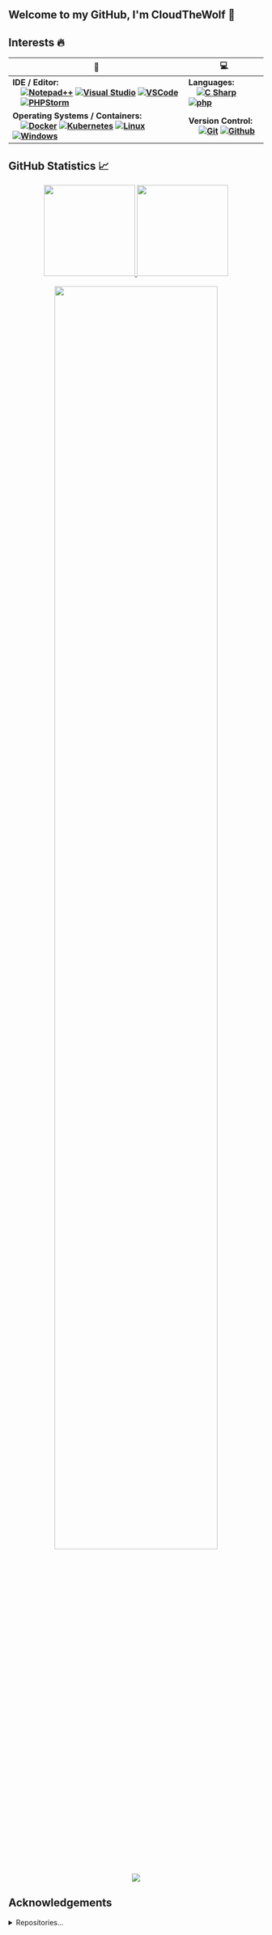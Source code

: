 ## Welcome to my GitHub, I'm CloudTheWolf 👋

## Interests 🔥
<div align="center">
  
|🤖|💻|
| --- | --- |
| <div align="left"><b>IDE / Editor:<b></br>&emsp;<a href="https://notepad-plus-plus.org/"><img src="https://img.shields.io/badge/-Notepad%2B%2B-111?&logo=Notepad%2B%2B" alt="Notepad++"></a> <a href="https://visualstudio.microsoft.com/"><img src="https://img.shields.io/badge/-Visual Studio-111?&logo=visualstudio&logoColor=5C2D91" alt="Visual Studio"></a> <a href="https://code.visualstudio.com/"><img src="https://img.shields.io/badge/-VSCode-111?&logo=visualstudiocode&logoColor=007ACC" alt="VSCode"></a></br>&emsp;<a href="https://www.jetbrains.com/phpstorm/"><img src="https://img.shields.io/badge/-PhpStorm-111?&logo=phpstorm&logoColor=777BB4" alt="PHPStorm"></a>| <div align="left"><b>Languages:<b></br>&emsp;<a href="https://docs.microsoft.com/en-us/dotnet/csharp/"><img src="https://img.shields.io/badge/-C%23-111?&logo=C%20Sharp&logoColor=239120" alt="C Sharp"></a> <a href="https://www.php.net/"><img src="https://img.shields.io/badge/-php-111?&logo=php&logoColor=777BB4" alt="php"></a> |
| <div align="left"><b>Operating Systems / Containers:<b></br>&emsp;<a href="https://www.docker.com/"><img src="https://img.shields.io/badge/-Docker-111?&logo=Docker" alt="Docker"></a> <a href="https://kubernetes.io/"><img src="https://img.shields.io/badge/-Azure-111?&logo=microsoft%20azure&logoColor=0078D4" alt="Kubernetes"></a> <a href="https://www.linux.org/"><img src="https://img.shields.io/badge/-Linux-111?&logo=Linux" alt="Linux"></a> <a href="https://www.microsoft.com/en-us/windows"><img src="https://img.shields.io/badge/-Windows-111?&logo=windows&logoColor=0078D6" alt="Windows"></a> | <div align="left"><b>Version Control:<b></br>&emsp; <a href="https://git-scm.com/"><img src="https://img.shields.io/badge/-Git-111?&logo=git" alt="Git"></a> <a href="https://github.com/"><img src="https://img.shields.io/badge/-GitHub-111?&logo=github" alt="Github"></a>|
</div>

## GitHub Statistics 📈

<div align="center">
  
<a href="https://github.com/anuraghazra/github-readme-stats">
  <img height="180em" src="https://github-readme-stats.vercel.app/api?username=cloudthewolf&theme=react&show_icons=true&border_radius=25&hide=issues&custom_title=GitHub%20Statistics" />
  <img height="180em" src="https://github-readme-stats.vercel.app/api/top-langs/?username=cloudthewolf&theme=react&border_radius=25&hide=issues&langs_count=4&custom_title=Top%20Languages" />
  </br>
</a>
</br>
<a href="https://github.com/Ashutosh00710/github-readme-activity-graph">
    <img src="https://activity-graph.herokuapp.com/graph?username=cloudthewolf&theme=github&bg_color=20232a&hide_border=true" width="80%"/>
</a></br>

</br>
<a href="https://github.com/cloudthewolf">
    <img src="https://komarev.com/ghpvc/?username=CloudTheWolf&color=blue"/>
</a>
</div>

## Acknowledgements

<details><summary>Repositories...</summary>
<ol>
<li><a href="https://github.com/anuraghazra/github-readme-stats">github-readme-stats</a></li>
<li><a href="https://github.com/Ileriayo/markdown-badges">markdown-badges</a></li>
<li><a href="https://github.com/Ashutosh00710/github-readme-activity-graph">github-readme-activity-graph</a></li>
<li><a href="https://github.com/antonkomarev/github-profile-views-counter">github-profile-views-counter</a></li>
</ol>
</details>

<!--
**CloudTheWolf/CloudTheWolf** is a ✨ _special_ ✨ repository because its `README.md` (this file) appears on your GitHub profile.

Here are some ideas to get you started:

- 🔭 I’m currently working on ...
- 🌱 I’m currently learning ...
- 👯 I’m looking to collaborate on ...
- 🤔 I’m looking for help with ...
- 💬 Ask me about ...
- 📫 How to reach me: ...
- 😄 Pronouns: ...
- ⚡ Fun fact: ...
-->
